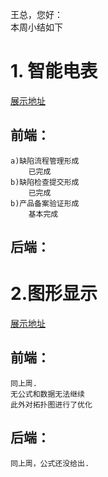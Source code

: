 王总，您好：  
本周小结如下
# 1. 智能电表
[展示地址](http://115.159.143.179:8000/)
## 前端：
    a)缺陷流程管理形成
        已完成
	b)缺陷检查提交形成
		已完成
    b)产品备案验证形成
		基本完成
## 后端：
    
# 2.图形显示
[展示地址](http://115.159.143.179:8080/)
## 前端：
    同上周.
	无公式和数据无法继续
	此外对拓扑图进行了优化
## 后端：
	同上周，公式还没给出.
	


